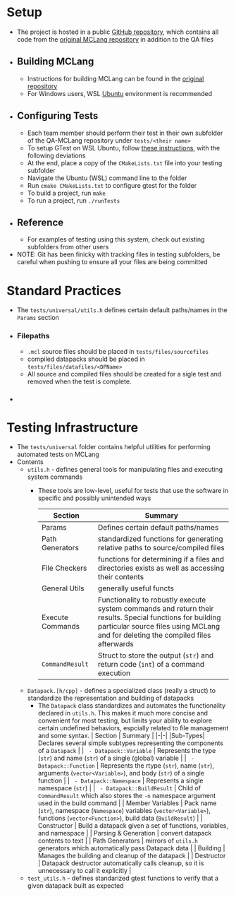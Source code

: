 # Setup
 - The project is hosted in a public [GitHub repository](https://github.com/Falconhurst42/QA-MClang), which contains all code from the [original MCLang repository](https://github.com/PurpleStripedUnicorn/MCLang) in addition to the QA files
 - ## Building MCLang
   - Instructions for building MCLang can be found in the [original repository](https://github.com/PurpleStripedUnicorn/MCLang#readme)
   - For Windows users, WSL [Ubuntu](https://ubuntu.com/wsl) environment is recommended
 - ## Configuring Tests
   - Each team member should perform their test in their own subfolder of the QA-MCLang repository under `tests/<their name>`
   - To setup GTest on WSL Ubuntu, follow [these instructions](https://www.eriksmistad.no/getting-started-with-google-test-on-ubuntu/), with the following deviations
   - At the end, place a copy of the `CMakeLists.txt` file into your testing subfolder
   - Navigate the Ubuntu (WSL) command line to the folder
   - Run `cmake CMakeLists.txt` to configure gtest for the folder
   - To build a project, run `make`
   - To run a project, run `./runTests`
 - ## Reference
   - For examples of testing using this system, check out existing subfolders from other users
 - NOTE: Git has been finicky with tracking files in testing subfolders, be careful when pushing to ensure all your files are being committed

# Standard Practices
 - The `tests/universal/utils.h` defines certain default paths/names in the `Params` section
 - ### Filepaths
   - `.mcl` source files should be placed in `tests/files/sourcefiles`
   - compiled datapacks should be placed in `tests/files/datafiles/<DPName>`
   - All source and compiled files should be created for a sigle test and removed when the test is complete.
 - ### 

# Testing Infrastructure
 - The `tests/universal` folder contains helpful utilities for performing automated tests on MCLang
 - Contents
   - `utils.h` - defines general tools for manipulating files and executing system commands
     - These tools are low-level, useful for tests that use the software in specific and possibly unintended ways

        | Section | Summary |
        |-|-|
        | Params | Defines certain default paths/names |
        |Path Generators | standardized functions for generating relative paths to source/compiled files |
        | File Checkers | functions for determining if a files and directories exists as well as accessing their contents |
        | General Utils | generally useful functs
        | Execute Commands | Functionality to robustly execute system commands and return their results. Special functions for building particular source files using MCLang and for deleting the compiled files afterwards |
        | `CommandResult` | Struct to store the output (`str`) and return code (`int`) of a command execution
    - `Datapack.[h/cpp]` - defines a specialized class (really a struct) to standardize the representation and building of datapacks
      - The `Datapack` class standardizes and automates the functionality declared in `utils.h`. This makes it much more concise and convenient for most testing, but limits your ability to explore certain undefined behaviors, espcially related to file management and some syntax.
        | Section | Summary |
        |-|-|
        |Sub-Types| Declares several simple subtypes representing the components of a `Datapack` |
        | ` - Datapack::Variable` | Represents the type (`str`) and name (`str`) of a single (global) variable |
        | ` - Datapack::Function` | Represents the rtype (`str`), name (`str`), arguments (`vector<Variable>`), and body (`str`) of a single function |
        | ` - Datapack::Namespace` | Represents a single namespace (`str`) |
        | ` - Datapack::BuildResult` | Child of `CommandResult` which also stores the `-n` namespace argument used in the build command |
        | Member Variables | Pack name (`str`), namespace (`Namespace`) variables (`vector<Variable>`), functions (`vector<Function>`), build data (`BuildResult`) |
        | Constructor | Build a datapack given a set of functions, variables, and namespace |
        | Parsing & Generation | convert datapack contents to text |
        | Path Generators | mirrors of `utils.h` generators which automatically pass Datapack data |
        | Building | Manages the building and cleanup of the datapack |
        | Destructor | Datapack destructor automatically calls cleanup, so it is unnecessary to call it explicitly |
    - `test_utils.h` - defines standarized gtest functions to verify that a given datapack built as expected